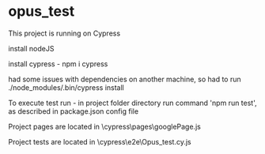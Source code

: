 # opus_test

This project is running on Cypress

install nodeJS

install cypress - npm i cypress

had some issues with dependencies on another machine, so had to run ./node_modules/.bin/cypress install

To execute test run - in project folder directory run command 'npm run test', as described in package.json config file

Project pages are located in \cypress\pages\googlePage.js

Project tests are located in \cypress\e2e\Opus_test.cy.js

